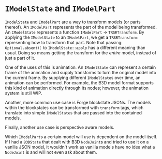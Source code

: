 `IModelState` and `IModelPart`
==============================

`IModelState` and `IModelPart` are a way to transform models (or parts thereof). An `IModelPart` represents the part of the model being transformed. An `IModelState` represents a function `IModelPart` → `TRSRTransform`. By applying the `IModelState` to an `IModelPart`, we get a `TRSRTransform` representing how to transform that part. Note that passing `Optional.absent()` to `IModelState::apply` has a different meaning than usual. Doing so means getting the transform for the _entire_ model, instead of just a part of it.

One of the uses of this is animation. An `IModelState` can represent a certain frame of the animation and supply transforms to turn the original model into the current frame. By supplying different `IModelState`s over time, an animation can be performed. For example, the B3D model format supports this kind of animation directly through its nodes; however, the animation system is still WIP.

Another, more common use case is Forge blockstate JSONs. The models within the blockstates can be transformed with `transform` tags, which translate into simple `IModelState`s that are passed into the contained models.

Finally, another use case is perspective aware models.

Which `IModelPart`s a certain model will use is dependent on the model itself. If I had a `B3DState` that dealt with B3D `NodeJoint`s and tried to use it on a vanilla JSON model, it wouldn't work as vanilla models have no idea what a `NodeJoint` is and will not even ask about them.
